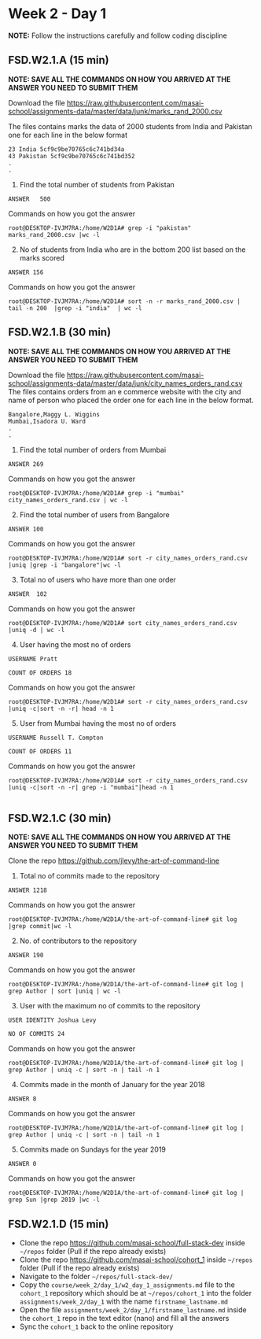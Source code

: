 # Week 2 - Day 1

**NOTE:** Follow the instructions carefully and follow coding discipline



## FSD.W2.1.A (15 min)

**NOTE: SAVE ALL THE COMMANDS ON HOW YOU ARRIVED AT THE ANSWER YOU NEED TO SUBMIT THEM**

Download the file https://raw.githubusercontent.com/masai-school/assignments-data/master/data/junk/marks_rand_2000.csv

The files contains marks the data of 2000 students from India and Pakistan one for each line in the below format

``` 
23 India 5cf9c9be70765c6c741bd34a
43 Pakistan 5cf9c9be70765c6c741bd352
.
.

```
1. Find the total number of students from Pakistan

```
ANSWER   500
```

Commands on how you got the answer

```
root@DESKTOP-IVJM7RA:/home/W2D1A# grep -i "pakistan" marks_rand_2000.csv |wc -l

```
2. No of students from India who are in the bottom 200 list based on the marks scored
```
ANSWER 156
```
Commands on how you got the answer

```
root@DESKTOP-IVJM7RA:/home/W2D1A# sort -n -r marks_rand_2000.csv | tail -n 200  |grep -i "india"  | wc -l

```


## FSD.W2.1.B (30 min)

**NOTE: SAVE ALL THE COMMANDS ON HOW YOU ARRIVED AT THE ANSWER YOU NEED TO SUBMIT THEM**

Download the file https://raw.githubusercontent.com/masai-school/assignments-data/master/data/junk/city_names_orders_rand.csv
The files contains orders from an e commerce website with the city and name of person who placed the order one for each line in the below format.

``` 
Bangalore,Maggy L. Wiggins
Mumbai,Isadora U. Ward
.
.

```

1. Find the total number of orders from Mumbai

```
ANSWER 269
```

Commands on how you got the answer

```
root@DESKTOP-IVJM7RA:/home/W2D1A# grep -i "mumbai" city_names_orders_rand.csv | wc -l

```
2. Find the total number of users from Bangalore

```
ANSWER 100
```

Commands on how you got the answer

```
root@DESKTOP-IVJM7RA:/home/W2D1A# sort -r city_names_orders_rand.csv |uniq |grep -i "bangalore"|wc -l

```
3. Total no of users who have more than one order

```
ANSWER  102
```

Commands on how you got the answer

```
root@DESKTOP-IVJM7RA:/home/W2D1A# sort city_names_orders_rand.csv |uniq -d | wc -l

```
4. User having the most no of orders
```
USERNAME Pratt 
```
```
COUNT OF ORDERS 18
```
Commands on how you got the answer

```
root@DESKTOP-IVJM7RA:/home/W2D1A# sort -r city_names_orders_rand.csv |uniq -c|sort -n -r| head -n 1

```
5. User from Mumbai having the most no of orders
```
USERNAME Russell T. Compton
```
```
COUNT OF ORDERS 11
```
Commands on how you got the answer

```
root@DESKTOP-IVJM7RA:/home/W2D1A# sort -r city_names_orders_rand.csv |uniq -c|sort -n -r| grep -i "mumbai"|head -n 1
     
```

## FSD.W2.1.C (30 min)

**NOTE: SAVE ALL THE COMMANDS ON HOW YOU ARRIVED AT THE ANSWER YOU NEED TO SUBMIT THEM**

Clone the repo https://github.com/jlevy/the-art-of-command-line
1. Total no of commits made to the repository
```
ANSWER 1218
```

Commands on how you got the answer

```
root@DESKTOP-IVJM7RA:/home/W2D1A/the-art-of-command-line# git log |grep commit|wc -l

```
2. No. of contributors to the repository
```
ANSWER 190
```

Commands on how you got the answer

```
root@DESKTOP-IVJM7RA:/home/W2D1A/the-art-of-command-line# git log | grep Author | sort |uniq | wc -l

```

3. User with the maximum no of commits to the repository
```
USER IDENTITY Joshua Levy
```
```
NO OF COMMITS 24
```

Commands on how you got the answer

```
root@DESKTOP-IVJM7RA:/home/W2D1A/the-art-of-command-line# git log | grep Author | uniq -c | sort -n | tail -n 1

```

4. Commits made in the month of January for the year 2018
```
ANSWER 8
```
Commands on how you got the answer

```
root@DESKTOP-IVJM7RA:/home/W2D1A/the-art-of-command-line# git log | grep Author | uniq -c | sort -n | tail -n 1

```
5. Commits made on Sundays for the year 2019
```
ANSWER 0
```
Commands on how you got the answer

```
root@DESKTOP-IVJM7RA:/home/W2D1A/the-art-of-command-line# git log | grep Sun |grep 2019 |wc -l

```



## FSD.W2.1.D (15 min)

- Clone the repo https://github.com/masai-school/full-stack-dev inside `~/repos` folder (Pull if the repo already exists)
- Clone the repo https://github.com/masai-school/cohort_1 inside `~/repos` folder (Pull if the repo already exists)
- Navigate to the folder `~/repos/full-stack-dev/`
- Copy the `course/week_2/day_1/w2_day_1_assignments.md` file to the `cohort_1` repository which should be at `~/repos/cohort_1` into the folder `assignments/week_2/day_1` with the name `firstname_lastname.md`
- Open the file `assignments/week_2/day_1/firstname_lastname.md` inside the `cohort_1` repo in the text editor (nano) and fill all the answers
- Sync the `cohort_1` back to the online repository
